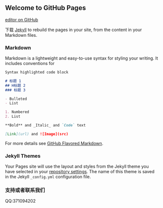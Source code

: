 ## Welcome to GitHub Pages

[editor on GitHub](https://github.com/LouiLam/marksix.github.io/edit/master/index.md)

下载 [Jekyll](https://jekyllrb.com/) to rebuild the pages in your site, from the content in your Markdown files.

### Markdown

Markdown is a lightweight and easy-to-use syntax for styling your writing. It includes conventions for

```markdown
Syntax highlighted code block

# 标题 1
## H标题 2
### 标题 3

- Bulleted
- List

1. Numbered
2. List

**Bold** and _Italic_ and `Code` text

[Link](url) and ![Image](src)
```

For more details see [GitHub Flavored Markdown](https://guides.github.com/features/mastering-markdown/).

### Jekyll Themes

Your Pages site will use the layout and styles from the Jekyll theme you have selected in your [repository settings](https://github.com/LouiLam/marksix.github.io/settings). The name of this theme is saved in the Jekyll `_config.yml` configuration file.

### 支持或者联系我们

QQ:371094202

